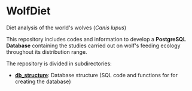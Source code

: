 # WolfDiet
Diet analysis of the world's wolves (*Canis lupus*)

This repository includes codes and information to develop a **PostgreSQL Database** containing the studies carried out on wolf's feeding ecology throughout its distribution range.

The repository is divided in subdirectories: 

* **[db_structure](https://github.com/andreacorra/WolfDiet/tree/master/db_structure)**: Database structure (SQL code and functions for for creating the database)
